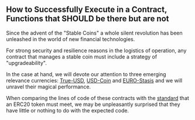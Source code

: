 ## How to Successfully Execute in a Contract, Functions that SHOULD be there but are not

Since the advent of the "Stable Coins" a whole silent revolution has been unleashed in the world of new financial technologies.

For strong security and resilience reasons in the logistics of operation, any contract that manages a stable coin must include a strategy of "upgradeability".

In the case at hand, we will devote our attention to three emerging relevance currencies: [True-USD](https://etherscan.io/address/0x0000000000085d4780b73119b644ae5ecd22b376#code), [USD-Coin](https://etherscan.io/address/0xa0b86991c6218b36c1d19d4a2e9eb0ce3606eb48#code) and [EURO-Stasis](https://etherscan.io/address/0xdb25f211ab05b1c97d595516f45794528a807ad8#code) and we will unravel their magical performance.

When comparing the lines of code of these contracts with the [standard](https://en.bitcoinwiki.org/wiki/ERC20) that an ERC20 token must meet, we may be unpleasantly surprised that they have little or nothing to do with the expected code.
